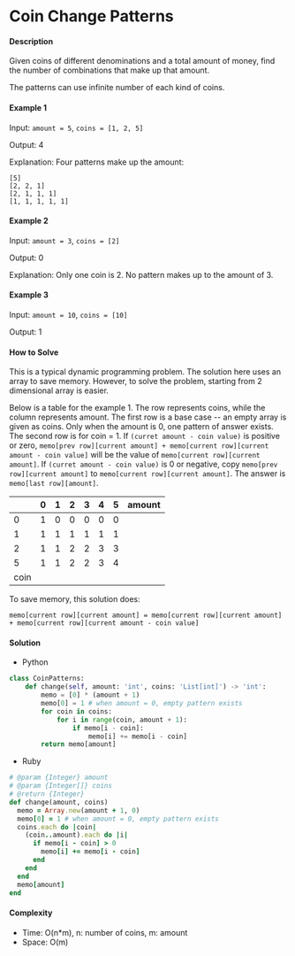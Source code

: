 # Coin Change Patterns

#### Description

Given coins of different denominations and a total amount of money, find the number of combinations that make up that amount.

The patterns can use infinite number of each kind of coins.

#### Example 1
Input: `amount = 5`, `coins = [1, 2, 5]`

Output: 4

Explanation: Four patterns make up the amount:
```
[5]
[2, 2, 1]
[2, 1, 1, 1]
[1, 1, 1, 1, 1]
```

#### Example 2
Input: `amount = 3`, `coins = [2]`

Output: 0

Explanation: Only one coin is 2. No pattern makes up to the amount of 3.

#### Example 3
Input: `amount = 10`, `coins = [10]`

Output: 1

#### How to Solve

This is a typical dynamic programming problem.
The solution here uses an array to save memory.
However, to solve the problem, starting from 2 dimensional array is easier.

Below is a table for the example 1.
The row represents coins, while the column represents amount.
The first row is a base case -- an empty array is given as coins. Only when the amount is 0, one pattern of answer exists.
The second row is for coin = 1.
If `(curret amount - coin value)` is positive or zero,
`memo[prev row][current amount] + memo[current row][current amount - coin value]` will be the value of `memo[current row][current amount]`. If `(curret amount - coin value)` is 0 or negative, copy `memo[prev row][current amount]` to `memo[current row][current amount]`.
The answer is `memo[last row][amount]`.


|   | 0 | 1 | 2 | 3 | 4 | 5 | amount |
|---|---|---|---|---|---|---|--------
| 0 | 1 | 0 | 0 | 0 | 0 | 0 |
| 1 | 1 | 1 | 1 | 1 | 1 | 1 | 
| 2 | 1 | 1 | 2 | 2 | 3 | 3 |
| 5 | 1 | 1 | 2 | 2 | 3 | 4 |
| coin | | | | | | |


To save memory, this solution does:

```
memo[current row][current amount] = memo[current row][current amount] + memo[current row][current amount - coin value]
```

#### Solution
- Python

```python
class CoinPatterns:
    def change(self, amount: 'int', coins: 'List[int]') -> 'int':
        memo = [0] * (amount + 1)
        memo[0] = 1 # when amount = 0, empty pattern exists
        for coin in coins:
            for i in range(coin, amount + 1):
                if memo[i - coin]:
                    memo[i] += memo[i - coin]
        return memo[amount]
```

- Ruby

```ruby
# @param {Integer} amount
# @param {Integer[]} coins
# @return {Integer}
def change(amount, coins)
  memo = Array.new(amount + 1, 0)
  memo[0] = 1 # when amount = 0, empty pattern exists
  coins.each do |coin|
    (coin..amount).each do |i|
      if memo[i - coin] > 0
        memo[i] += memo[i - coin]
      end
    end
  end
  memo[amount]
end
```

#### Complexity
- Time: O(n*m), n: number of coins, m: amount
- Space: O(m)